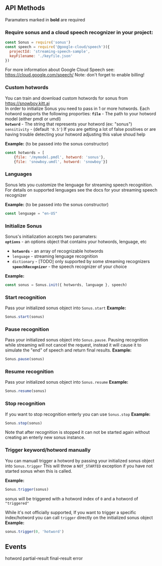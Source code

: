 ## API Methods

Paramaters marked in **bold** are required

### Require sonus and a cloud speech recognizer in your project:
``` javascript
const Sonus = require('sonus')
const speech = require('@google-cloud/speech')({
  projectId: 'streaming-speech-sample',
  keyFilename: './keyfile.json'
})
```
For more information about Google Cloud Speech see: https://cloud.google.com/speech/
Note: don't forget to enable billing!

### Custom hotwords
You can train and download custom hotwords for sonus from https://snowboy.kitt.ai  
In order to initialize Sonus you need to pass in 1 or more hotwords.
Each hotword supports the following proporties: 
**`file`** - The path to your hotword model (either pmdl or umdl)  
**`hotword`** - The string that represents your hotword (ex: "sonus")  
`sensitivity` - (default `'0.5'`) If you are getting a lot of false positives or are having trouble detecting your hotword adjusting this value shoud help

**Example:** (to be passed into the sonus constructor)  
``` javascript
const hotwords = [
    {file: '/mymodel.pmdl', hotword: 'sonus'},
    {file: 'snowboy.umdl', hotword: 'snowboy'}]
```

### Languages
Sonus lets you customize the lenguage for streaming speech recognition. For details on supported lenguages see the docs for your streaming speech recognizer

**Example:** (to be passed into the sonus constructor)  
``` javascript
const lenguage = "en-US"
```

### Initialize Sonus
Sonus's initialization accepts two paramaters:  
**`options`** - an options object that contains your hotwords, lenguage, etc  
 - **`hotwords`** - an array of recognizable hotwords
 - `lenguage` - streaming lenguage recognition
 - `dictionary` - [TODO] only supported by some streaming recognizers
**`speechRecognizer`** - the speech recognizer of your choice

**Example:**
``` javascript
const sonus = Sonus.init({ hotwords, language }, speech)
```

### Start recognition
Pass your initialized sonus object into `Sonus.start`
**Example:**
``` javascript
Sonus.start(sonus)
```

### Pause recognition
Pass your initialized sonus object into `Sonus.pause`.
Pausing recognition while streaming will not cancel the request, instead it will cause it to simulate the "end" of speech and return final results.
**Example:**
``` javascript
Sonus.pause(sonus)
```

### Resume recognition
Pass your initialized sonus object into `Sonus.resume`
**Example:**
``` javascript
Sonus.resume(sonus)
```

### Stop recognition
If you want to stop recognition enterly you can use `Sonus.stop`
**Example:**
``` javascript
Sonus.stop(sonus)
```
Note that after recognition is stopped it can not be started again without creating an enterly new sonus instance.

### Trigger keyword/hotword manually
You can manuall trigger a hotword by passing your initialized sonus object into `Sonus.trigger`
This will throw a `NOT_STARTED` exception if you have not started sonus when this is called. 

**Example:**
``` javascript
Sonus.trigger(sonus)
```
sonus will be triggered with a hotword index of `0` and a hotword of `"triggered"`

While it's not officially supported, If you want to trigger a specific index/hotword you can call `trigger` directly on the initialized sonus object 
**Example:**
``` javascript
sonus.trigger(0, 'hotword')
```

## Events
hotword
partial-result
final-result
error